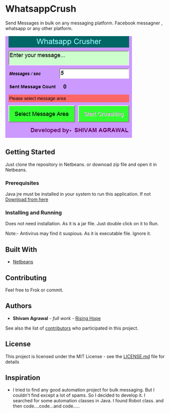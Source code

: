 # WhatsappCrush

Send Messages in bulk on any messaging platform. Facebook messagner , whatsapp or any other platform.

![Screenshotaa](/src/Screenshot_5.png)

## Getting Started

Just clone the repository in Netbeans. or downoad zip file and open it in Netbeans.

### Prerequisites

Java jre must be installed in your system to run this application. If not [Download from here](http://www.oracle.com/technetwork/java/javase/downloads/jre8-downloads-2133155.html)


### Installing and Running

Does not need installation. As it is a jar file. Just double click on it to Run.

Note:- Antivirus may find it suspious. As it is executable file. Ignore it.

## Built With

* [Netbeans](https://netbeans.org/downloads/)

## Contributing

Feel free to Frok or commit.

## Authors

* **Shivam Agrawal** - *full work* - [Rising Hope](www.risinghope.tk)

See also the list of [contributors](https://github.com/your/project/contributors) who participated in this project.

## License

This project is licensed under the MIT License - see the [LICENSE.md](LICENSE.md) file for details

## Inspiration

* I tried to find any good automation project for bulk messaging. But I couldn't find except a lot of spams. So I decided to develop it. I searched for some automation classes in Java. I found Robot class. and then code....code...and code.....
